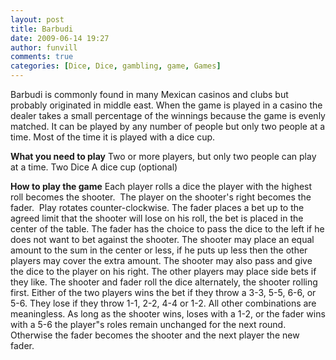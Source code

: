 ```yaml
---
layout: post
title: Barbudi
date: 2009-06-14 19:27
author: funvill
comments: true
categories: [Dice, Dice, gambling, game, Games]
---
```

Barbudi is commonly found in many Mexican casinos and clubs but probably originated in middle east. When the game is played in a casino the dealer takes a small percentage of the winnings because the game is evenly matched. It can be played by any number of people but only two people at a time. Most of the time it is played with a dice cup.

<strong>What you need to play</strong>
Two or more players, but only two people can play at a time.
Two Dice
A dice cup (optional)

<strong>How to play the game</strong>
Each player rolls a dice the player with the highest roll becomes the shooter.  The player on the shooter's right becomes the fader.  Play rotates counter-clockwise.
The fader places a bet up to the agreed limit that the shooter will lose on his roll, the bet is placed in the center of the table.
The fader has the choice to pass the dice to the left if he does not want to bet against the shooter.
The shooter may place an equal amount to the sum in the center or less, if he puts up less then the other players may cover the extra amount. The shooter may also pass and give the dice to the player on his right.
The other players may place side bets if they like.
The shooter and fader roll the dice alternately, the shooter rolling first. Either of the two players wins the bet if they throw a 3-3, 5-5, 6-6, or 5-6. They lose if they throw 1-1, 2-2, 4-4 or 1-2. All other combinations are meaningless.
As long as the shooter wins, loses with a 1-2, or the fader wins with a 5-6 the player&quot;s roles remain unchanged for the next round. Otherwise the fader becomes the shooter and the next player the new fader.

